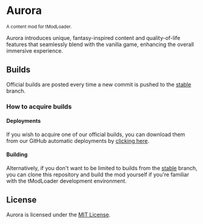 # Aurora
<sup>A content mod for tModLoader. </sup>

Aurora introduces unique, fantasy-inspired content and quality-of-life features that seamlessly blend with the vanilla game, enhancing the overall immersive experience.
## Builds
Official builds are posted every time a new commit is pushed to the [stable](https://github.com/shnakamura/Aurora/tree/stable) branch.
### How to acquire builds
#### Deployments
If you wish to acquire one of our official builds, you can download them from our GitHub automatic deployments by [clicking here]().
#### Building
Alternatively, if you don't want to be limited to builds from the [stable](https://github.com/shnakamura/Aurora/tree/stable) branch, you can clone this repository and build the mod yourself if you're familiar with the tModLoader development environment.
## License
Aurora is licensed under the [MIT License](https://github.com/shnakamura/Aurora/blob/dev/LICENSE).
